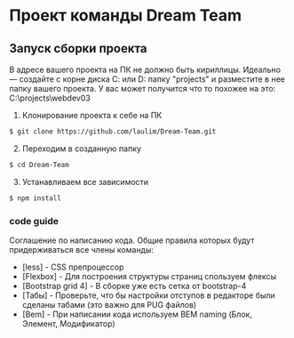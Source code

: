# Проект команды Dream Team

## Запуск сборки проекта
В адресе вашего проекта на ПК не должно быть кириллицы. Идеально — создайте с корне диска С: или D: папку "projects" и разместите в нее папку вашего проекта. У вас может получится что то похожее на это: C:\projects\webdev03

1. Клонирование проекта к себе на ПК               
```sh
$ git clone https://github.com/laulim/Dream-Team.git
```

2. Переходим в созданную папку
```sh
$ cd Dream-Team
```

3. Устанавливаем все зависимости
```sh 
$ npm install
```

### code guide

Соглашение по написанию кода. Общие правила которых будут придерживаться все члены команды:

* [less] - CSS препроцессор
* [Flexbox] - Для построения структуры страниц спользуем флексы
* [Bootstrap grid 4] - В сборке уже есть сетка от bootstrap-4
* [Табы] - Проверьте, что бы настройки отступов в редакторе были сделаны табами (это важно для PUG файлов)
* [Bem] - При написании кода используем BEM naming (Блок, Элемент, Модификатор)
